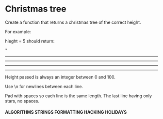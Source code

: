 # Christmas tree

Create a function that returns a christmas tree of the correct height.

For example:

hieght = 5 should return:

    *

---

---

---

---

Height passed is always an integer between 0 and 100.

Use \n for newlines between each line.

Pad with spaces so each line is the same length. The last line having only stars, no spaces.

#### ALGORITHMS STRINGS FORMATTING HACKING HOLIDAYS
